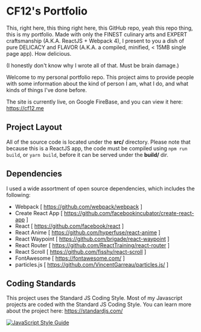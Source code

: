# CF12's Portfolio
This, right here, this thing right here, this GitHub repo, yeah this repo thing, this is my portfolio.
Made with only the FINEST culinary arts and EXPERT craftsmanship (A.K.A. ReactJS + Webpack 4), I present to you a dish of pure
DELICACY and FLAVOR (A.K.A. a compiled, minified, < 15MB single page app). How delicious.

(I honestly don't know why I wrote all of that. Must be brain damage.)

Welcome to my personal portfolio repo. This project aims to provide
people with some information about the kind of person I am, what I do, and what kinds of things I've done before.

The site is currently live, on Google FireBase, and you can view it here: https://cf12.me

## Project Layout
All of the source code is located under the **src/** directory. Please note that because this is a ReactJS app,
the code must be compiled using `npm run build`, or `yarn build`, before it can be served under the **build/** dir.

## Dependencies
I used a wide assortment of open source dependencies, which includes the following:
- Webpack [ https://github.com/webpack/webpack ]
- Create React App [ https://github.com/facebookincubator/create-react-app ]
- React [ https://github.com/facebook/react ]
- React Anime [ https://github.com/hyperfuse/react-anime ]
- React Waypoint [ https://github.com/brigade/react-waypoint ]
- React Router [ https://github.com/ReactTraining/react-router ]
- React Scroll [ https://github.com/fisshy/react-scroll ]
- FontAwesome [ https://fontawesome.com/ ]
- particles.js [ https://github.com/VincentGarreau/particles.js/ ]

## Coding Standards
This project uses the Standard JS Coding Style. Most of my Javascript projects are coded with the Standard JS Coding Style.
You can learn more about the project here: https://standardjs.com/

[![JavaScript Style Guide](https://cdn.rawgit.com/feross/standard/master/badge.svg)](https://github.com/feross/standard)
